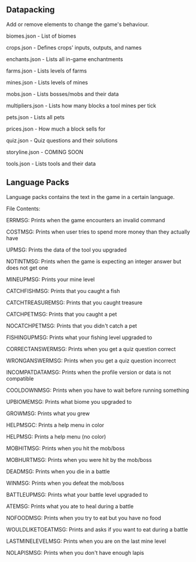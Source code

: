 ## Datapacking
Add or remove elements to change the game's behaviour.

biomes.json - List of biomes

crops.json - Defines crops' inputs, outputs, and names

enchants.json - Lists all in-game enchantments

farms.json - Lists levels of farms

mines.json - Lists levels of mines

mobs.json - Lists bosses/mobs and their data

multipliers.json - Lists how many blocks a tool mines per tick

pets.json - Lists all pets

prices.json - How much a block sells for

quiz.json - Quiz questions and their solutions

storyline.json - COMING SOON

tools.json - Lists tools and their data

## Language Packs

Language packs contains the text in the game in a certain language.

File Contents:

ERRMSG: Prints when the game encounters an invalid command

COSTMSG: Prints when user tries to spend more money than they actually have

UPMSG: Prints the data of the tool you upgraded

NOTINTMSG: Prints when the game is expecting an integer answer but does not get one

MINEUPMSG: Prints your mine level

CATCHFISHMSG: Prints that you caught a fish

CATCHTREASUREMSG: Prints that you caught treasure

CATCHPETMSG: Prints that you caught a pet

NOCATCHPETMSG: Prints that you didn't catch a pet

FISHINGUPMSG: Prints what your fishing level upgraded to

CORRECTANSWERMSG: Prints when you get a quiz question correct

WRONGANSWERMSG: Prints when you get a quiz question incorrect

INCOMPATDATAMSG: Prints when the profile version or data is not compatible

COOLDOWNMSG: Prints when you have to wait before running something

UPBIOMEMSG: Prints what biome you upgraded to

GROWMSG: Prints what you grew

HELPMSGC: Prints a help menu in color

HELPMSG: Prints a help menu (no color)

MOBHITMSG: Prints when you hit the mob/boss

MOBHURTMSG: Prints when you were hit by the mob/boss

DEADMSG: Prints when you die in a battle

WINMSG: Prints when you defeat the mob/boss

BATTLEUPMSG: Prints what your battle level upgraded to

ATEMSG: Prints what you ate to heal during a battle

NOFOODMSG: Prints when you try to eat but you have no food

WOULDLIKETOEATMSG: Prints and asks if you want to eat during a battle

LASTMINELEVELMSG: Prints when you are on the last mine level

NOLAPISMSG: Prints when you don't have enough lapis
